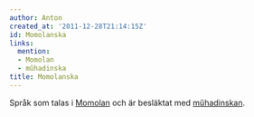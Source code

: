 ```yaml
---
author: Anton
created_at: '2011-12-28T21:14:15Z'
id: Momolanska
links:
  mention:
  - Momolan
  - mûhadinska
title: Momolanska
---
```


Språk som talas i [Momolan] och är besläktat med [mûhadinskan].

  [Momolan]: Momolan
  [mûhadinskan]: mûhadinska

